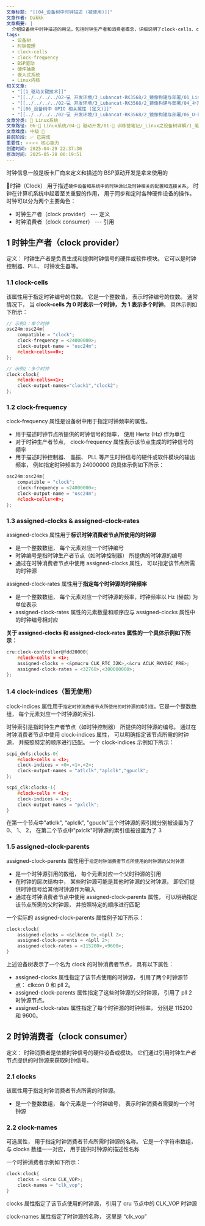 ```yaml
---
文章标题: "[[04_设备树中时钟描述 (被使用)]]"
文章作者: Dakkk
文章概要: |
  介绍设备树中时钟描述的用法，包括时钟生产者和消费者概念，详细说明了clock-cells、clock-frequency等核心属性的定义和使用方法
tags:
  - 设备树
  - 时钟管理
  - clock-cells
  - clock-frequency
  - BSP驱动
  - 硬件抽象
  - 嵌入式系统
  - Linux内核
相关文章:
  - "[[1_驱动关键技术]]"
  - "[[../../../../02-💻 开发环境/3_Lubancat-RK3568/2_镜像构建与部署/01_Linux系统构成简单介绍]]"
  - "[[../../../../02-💻 开发环境/3_Lubancat-RK3568/2_镜像构建与部署/04_补充：extboot分区解释说明]]"
  - "[[06_设备树中 GPIO 相关属性 (定义)]]"
  - "[[../../../../02-💻 开发环境/3_Lubancat-RK3568/2_镜像构建与部署/06_U-boot的修改与编译]]"
文章分类: 🐧 Linux系统
文章路径: 06-🐧 Linux系统/04-🔌 驱动开发/01-📝 训练营笔记/_Linux之设备树详解/1_笔记/04_设备树中时钟描述 (被使用).md
文章难度: 中级 🌳
目前阶段: ✅ 已完成
重要性: ⭐⭐⭐⭐ 核心能力
创建时间: 2025-04-29 22:37:30
修改时间: 2025-05-28 00:19:51
---
```


时钟信息一般是板卡厂商来定义和描述的
BSP驱动开发是拿来使用的

📢时钟（Clock） 用于描述`硬件设备和系统中的时钟源以及时钟相关的配置和连接关系`。 时钟在计算机系统中起着至关重要的作用， 用于同步和定时各种硬件设备的操作。 时钟可以分为两个主要角色： 
- 时钟生产者（clock provider） --- 定义
- 时钟消费者（clock consumer） --- 引用
## 1 时钟生产者（clock provider）

定义： 时钟生产者是负责生成和提供时钟信号的硬件或软件模块。 它可以是时钟控制器、PLL、 时钟发生器等。
### 1.1 clock-cells

该属性用于指定时钟编号的位数。 它是一个整数值， 表示时钟编号的位数。 通常情况下， 当 **clock-cells 为 0 时表示一个时钟， 为 1 表示多个时钟**。 具体示例如下所示：
```c
// 示例1：单个时钟
osc24m:osc24m{
	compatible = "clock";
	clock-frequency = <24000000>;
	clock-output-name = "osc24m";
	#clock-cells=<0>;
};

// 示例2：多个时钟
clock:clock{
	#clock-cells=<1>;
	clock-output-names="clock1","clock2";
};
```
### 1.2 clock-frequency

clock-frequency 属性是设备树中用于指定时钟频率的属性。
- 用于描述时钟节点所提供的时钟信号的频率， 使用 Hertz (Hz) 作为单位
- 对于时钟生产者节点， clock-frequency 属性表示该节点生成的时钟信号的频率
- 用于描述时钟控制器、 晶振、 PLL 等产生时钟信号的硬件或软件模块的输出频率， 例如指定时钟频率为 24000000 的具体示例如下所示：
```c
osc24m:osc24m{
	compatible = "clock";
	clock-frequency = <24000000>;
	clock-output-name = "osc24m";
	#clock-cells=<0>;
};
```
### 1.3 assigned-clocks & assigned-clock-rates

assigned-clocks 属性用于**标识时钟消费者节点所使用的时钟源**
- 是一个整数数组， 每个元素对应一个时钟编号
- 时钟编号是指时钟生产者节点（如时钟控制器） 所提供的时钟源的编号
- 通过在时钟消费者节点中使用 assigned-clocks 属性， 可以指定该节点所需的时钟源

assigned-clock-rates 属性用于**指定每个时钟源的时钟频率**
- 是一个整数数组， 每个元素对应一个时钟源的频率，时钟频率以 Hz (赫兹) 为单位表示
- assigned-clock-rates 属性的元素数量和顺序应与 assigned-clocks 属性中的时钟编号相对应

**关于 assigned-clocks 和 assigned-clock-rates 属性的一个具体示例如下所示：**
```c
cru:clock-controller@fdd20000{
	#clock-cells = <1>;
	assigned-clocks = <&pmucru CLK_RTC_32K>,<&cru ACLK_RKVDEC_PRE>;
	assigned-clock-rates = <32768>,<300000000>;
};
```
### 1.4 clock-indices（暂无使用）

clock-indices 属性用于`指定时钟消费者节点所使用的时钟源的索引值`。它是一个整数数组， 每个元素对应一个时钟源的索引.

时钟索引是指时钟生产者节点（如时钟控制器） 所提供的时钟源的编号。 通过在时钟消费者节点中使用 clock-indices 属性， 可以明确指定该节点所需的时钟源， 并按照特定的顺序进行匹配。 一个 clock-indices 示例如下所示：
```c
scpi_dvfs:clocks-0{
	#clock-cells = <1>;
	clock-indices = <0>,<1>,<2>;
	clock-output-names = "atlclk","aplclk","gpuclk";
};

scpi_clk:clocks-1{
	#clock-cells = <1>;
	clock-indices = <3>;
	clock-output-names = "pxlclk";
}
```

在第一个节点中"atlclk", “aplclk”, "gpuclk"三个时钟源的索引就分别被设置为了 0、 1、 2， 在第二个节点中"pxlclk"时钟源的索引值被设置为了 3
### 1.5 assigned-clock-parents

assigned-clock-parents 属性用于`指定时钟消费者节点所使用的时钟源的父时钟源`
- 是一个时钟源引用的数组， 每个元素对应一个父时钟源的引用
- 在时钟的层次结构中， 某些时钟源可能是其他时钟源的父时钟源， 即它们提供时钟信号给其他时钟源作为输入
- 通过在时钟消费者节点中使用 assigned-clock-parents 属性， 可以明确指定该节点所需的父时钟源， 并按照特定的顺序进行匹配

一个实际的 assigned-clock-parents 属性例子如下所示：
```c
clock:clock{
	assigned-clocks = <&clkcon 0>,<&pll 2>;
	assigned-clock-parents = <&pll 2>;
	assigned-clock-rates = <115200>,<9600>;
}
```

上述设备树表示了一个名为 clock 的时钟消费者节点， 具有以下属性：
- assigned-clocks 属性指定了该节点使用的时钟源， 引用了两个时钟源节点： clkcon 0 和 pll 2。
- assigned-clock-parents 属性指定了这些时钟源的父时钟源， 引用了 pll 2 时钟源节点。
- assigned-clock-rates 属性指定了每个时钟源的时钟频率， 分别是 115200 和 9600。

## 2 时钟消费者（clock consumer）

定义： 时钟消费者是依赖时钟信号的硬件设备或模块。 它们通过引用时钟生产者节点提供的时钟源来获取时钟信号。
### 2.1 clocks

该属性用于指定时钟消费者节点所需的时钟源。
- 是一个整数数组， 每个元素是一个时钟编号， 表示时钟消费者需要的一个时钟源
### 2.2 clock-names

可选属性， 用于指定时钟消费者节点所需时钟源的名称。 它是一个字符串数组， 与 clocks 数组一一对应， 用于提供时钟源的描述性名称

一个时钟消费者示例如下所示：
```c
clock:clock{
	clocks = <&rcu CLK_VOP>;
	clock-names = "clk_vop";
}
```

clocks 属性指定了该节点使用的时钟源， 引用了 cru 节点中的 CLK_VOP 时钟源

clock-names 属性指定了时钟源的名称， 这里是 “clk_vop”